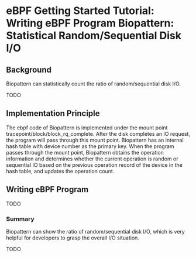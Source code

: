 # eBPF Getting Started Tutorial: Writing eBPF Program Biopattern: Statistical Random/Sequential Disk I/O

## Background

Biopattern can statistically count the ratio of random/sequential disk I/O.

TODO

## Implementation Principle

The ebpf code of Biopattern is implemented under the mount point tracepoint/block/block_rq_complete. After the disk completes an IO request, the program will pass through this mount point. Biopattern has an internal hash table with device number as the primary key. When the program passes through the mount point, Biopattern obtains the operation information and determines whether the current operation is random or sequential IO based on the previous operation record of the device in the hash table, and updates the operation count.

## Writing eBPF Program

TODO

### Summary

Biopattern can show the ratio of random/sequential disk I/O, which is very helpful for developers to grasp the overall I/O situation.

TODO